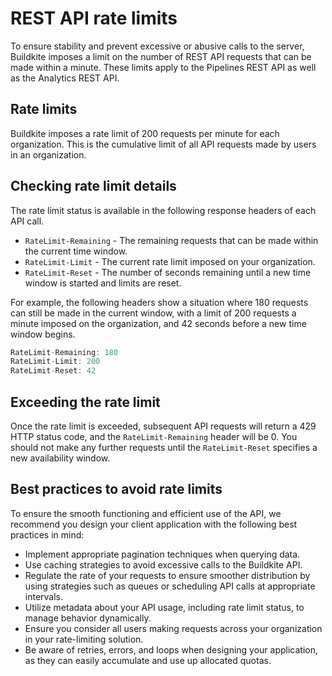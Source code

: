 
# REST API rate limits

To ensure stability and prevent excessive or abusive calls to the server, Buildkite imposes a limit on the number of REST API requests that can be made within a minute. These limits apply to the Pipelines REST API as well as the Analytics REST API.

## Rate limits

Buildkite imposes a rate limit of 200 requests per minute for each organization. This is the cumulative limit of all API requests made by users in an organization.

## Checking rate limit details

The rate limit status is available in the following response headers of each API call.

- `RateLimit-Remaining` - The remaining requests that can be made within the current time window.
- `RateLimit-Limit` - The current rate limit imposed on your organization.
- `RateLimit-Reset` - The number of seconds remaining until a new time window is started and limits are reset.

For example, the following headers show a situation where 180 requests can still be made in the current window, with a limit of 200 requests a minute imposed on the organization, and 42 seconds before a new time window begins.

```js
RateLimit-Remaining: 180
RateLimit-Limit: 200
RateLimit-Reset: 42
```

## Exceeding the rate limit

Once the rate limit is exceeded, subsequent API requests will return a 429 HTTP status code, and the `RateLimit-Remaining` header will be 0. You should not make any further requests until the `RateLimit-Reset` specifies a new availability window.

## Best practices to avoid rate limits

To ensure the smooth functioning and efficient use of the API, we recommend you design your client application with the following best practices in mind:

- Implement appropriate pagination techniques when querying data.
- Use caching strategies to avoid excessive calls to the Buildkite API.
- Regulate the rate of your requests to ensure smoother distribution by using strategies such as queues or scheduling API calls at appropriate intervals.
- Utilize metadata about your API usage, including rate limit status, to manage behavior dynamically.
- Ensure you consider all users making requests across your organization in your rate-limiting solution.
- Be aware of retries, errors, and loops when designing your application, as they can easily accumulate and use up allocated quotas.

